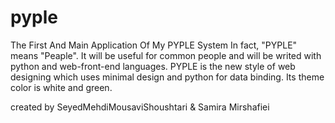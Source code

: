 # pyple
The First And Main Application Of My PYPLE System
In fact, "PYPLE" means "Peaple". It will be useful for common people and will be writed with python and web-front-end languages.
PYPLE is the new style of web designing which uses minimal design and python for data binding.
Its theme color is white and green.

created by SeyedMehdiMousaviShoushtari & Samira Mirshafiei
